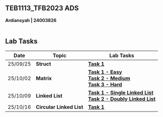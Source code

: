 ## TEB1113_TFB2023 ADS<br>
**Ardiansyah | 24003826**<br><br>

## Lab Tasks

| Date       | Topic | Lab Tasks |
|------------|-----------|-----------|
| 25/09/25 | **Struct** |[**Task 1**](https://github.com/ARDINASUTP/TEB1113_TEB2023_ADS/blob/main/25_09_25_Lab1/Task1.cpp) |
| 25/10/02 | **Matrix** | [**Task 1 - Easy**](https://github.com/ARDINASUTP/TEB1113_TEB2023_ADS/blob/main/25_10_02_Lab2/Task1_Easy.cpp)<br>[**Task 2 - Medium**](https://github.com/ARDINASUTP/TEB1113_TEB2023_ADS/blob/main/25_10_02_Lab2/Task2_Medium.cpp)<br>[**Task 3 - Hard**](https://github.com/ARDINASUTP/TEB1113_TEB2023_ADS/blob/main/25_10_02_Lab2/Task3_Hard.cpp)|
| 25/10/09 | **Linked List** |[**Task 1 - Single Linked List**](https://github.com/ARDINASUTP/TEB1113_TEB2023_ADS/blob/main/25_10_09_Lab3/Task1_Singly.cpp)<br>[**Task 2 - Doubly Linked List**](https://github.com/ARDINASUTP/TEB1113_TEB2023_ADS/blob/main/25_10_09_Lab3/Task2_Doubly.cpp)|
| 25/10/16 | **Circular Linked List** |[**Task 1**](https://github.com/ARDINASUTP/TEB1113_TEB2023_ADS/blob/main/25_10_16_Lab4/Task1_Circular.cpp)|
